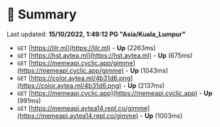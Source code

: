 # 📖 Summary
Last updated: **15/10/2022, 1:49:12 PG "Asia/Kuala_Lumpur"**

- `GET` [https://lilr.ml](https://lilr.ml) - **Up** (2263ms)
- `GET` [https://hst.aytea.ml](https://hst.aytea.ml) - **Up** (675ms)
- `GET` [https://memeapi.cyclic.app/gimme](https://memeapi.cyclic.app/gimme) - **Up** (1043ms)
- `GET` [https://color.aytea.ml/4b31d6.png](https://color.aytea.ml/4b31d6.png) - **Up** (2137ms)
- `GET` [https://memeapi.cyclic.app](https://memeapi.cyclic.app) - **Up** (991ms)
- `GET` [https://memeapi.aytea14.repl.co/gimme](https://memeapi.aytea14.repl.co/gimme) - **Up** (1003ms)
